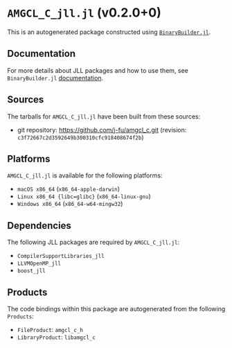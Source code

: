 # `AMGCL_C_jll.jl` (v0.2.0+0)

This is an autogenerated package constructed using [`BinaryBuilder.jl`](https://github.com/JuliaPackaging/BinaryBuilder.jl).

## Documentation

For more details about JLL packages and how to use them, see `BinaryBuilder.jl` [documentation](https://docs.binarybuilder.org/stable/jll/).

## Sources

The tarballs for `AMGCL_C_jll.jl` have been built from these sources:

* git repository: https://github.com/j-fu/amgcl_c.git (revision: `c3f72667c2d3592649b300310cfc918408674f2b`)

## Platforms

`AMGCL_C_jll.jl` is available for the following platforms:

* `macOS x86_64` (`x86_64-apple-darwin`)
* `Linux x86_64 {libc=glibc}` (`x86_64-linux-gnu`)
* `Windows x86_64` (`x86_64-w64-mingw32`)

## Dependencies

The following JLL packages are required by `AMGCL_C_jll.jl`:

* `CompilerSupportLibraries_jll`
* `LLVMOpenMP_jll`
* `boost_jll`

## Products

The code bindings within this package are autogenerated from the following `Products`:

* `FileProduct`: `amgcl_c_h`
* `LibraryProduct`: `libamgcl_c`
